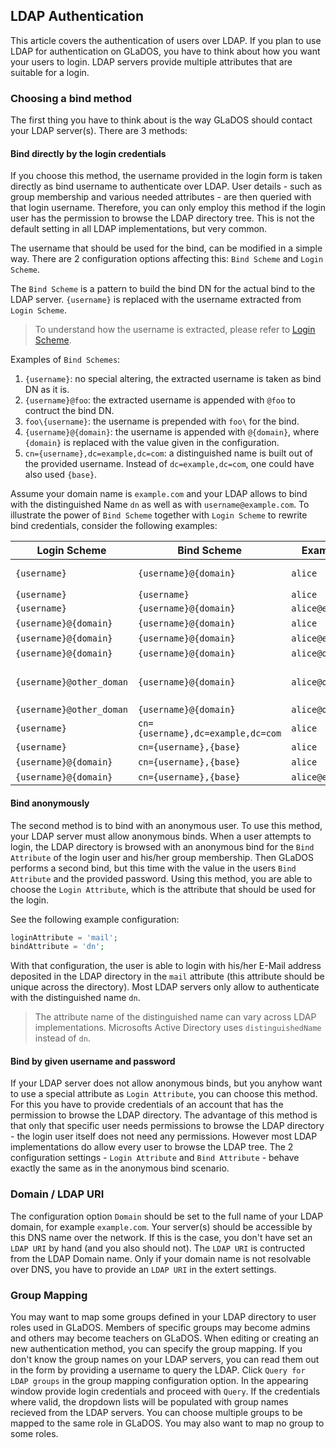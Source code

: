 ## LDAP Authentication

This article covers the authentication of users over LDAP. If you plan to use LDAP for authentication on GLaDOS, you have to think about how you want your users to login. LDAP servers provide multiple attributes that are suitable for a login.

### Choosing a bind method

The first thing you have to think about is the way GLaDOS should contact your LDAP server(s). There are 3 methods:

#### Bind directly by the login credentials

If you choose this method, the username provided in the login form is taken directly as bind username to authenticate over LDAP. User details - such as group membership and various needed attributes - are then queried with that login username. Therefore, you can only employ this method if the login user has the permission to browse the LDAP directory tree. This is not the default setting in all LDAP implementations, but very common.

The username that should be used for the bind, can be modified in a simple way. There are 2 configuration options affecting this: `Bind Scheme` and `Login Scheme`.

The `Bind Scheme` is a pattern to build the bind DN for the actual bind to the LDAP server. `{username}` is replaced with the username extracted from `Login Scheme`.

> To understand how the username is extracted, please refer to [Login Scheme](login-scheme.md).

Examples of `Bind Schemes`:

1. `{username}`: no special altering, the extracted username is taken as bind DN as it is.
2. `{username}@foo`: the extracted username is appended with `@foo` to contruct the bind DN.
3. `foo\{username}`: the username is prepended with `foo\` for the bind.
4. `{username}@{domain}`: the username is appended with `@{domain}`, where `{domain}` is replaced with the value given in the configuration.
5. `cn={username},dc=example,dc=com`: a distinguished name is built out of the provided username. Instead of `dc=example,dc=com`, one could have also used `{base}`.

Assume your domain name is `example.com` and your LDAP allows to bind with the distinguished Name `dn` as well as with `username@example.com`. To illustrate the power of `Bind Scheme` together with `Login Scheme` to rewrite bind credentials, consider the following examples:

Login Scheme			| Bind Scheme  			| Example Login			| Constructed Bind DN | Notes 			|
-------------			| ---------------		| ------------  		| -----------------   | ------------- 	|
`{username}`			| `{username}@{domain}`	| `alice`				| `alice@example.com` | default setup 	|
`{username}`			| `{username}`			| `alice`				| `alice`			  | |
`{username}`			| `{username}@{domain}`	| `alice@example.com`	| `alice@example.com@example.com` |  	|
`{username}@{domain}`	| `{username}@{domain}`	| `alice`				| none 				  |  |
`{username}@{domain}`	| `{username}@{domain}`	| `alice@example.com`   | `alice@example.com` |  |
`{username}@{domain}`	| `{username}@{domain}`	| `alice@other_domain`  | none				  |  |
`{username}@other_doman`| `{username}@{domain}`	| `alice@other_domain`  | `alice@example.com` | rewriting of the domain |
`{username}@other_doman`| `{username}@{domain}`	| `alice@other_domain`  | `alice@example.com` |  |
`{username}`			| `cn={username},dc=example,dc=com`	| `alice`   | `cn=alice,dc=example,dc=com` | 		|
`{username}`			| `cn={username},{base}`| `alice`  				| `cn=alice,dc=example,dc=com` 	  		|
`{username}@{domain}`	| `cn={username},{base}`| `alice`			   	| none 				  | 				|
`{username}@{domain}`	| `cn={username},{base}`| `alice@example.com`  	| `cn=alice,dc=example,dc=com` | 		|

#### Bind anonymously

The second method is to bind with an anonymous user. To use this method, your LDAP server must allow anonymous binds. When a user attempts to login, the LDAP directory is browsed with an anonymous bind for the `Bind Attribute` of the login user and his/her group membership. Then GLaDOS performs a second bind, but this time with the value in the users `Bind Attribute` and the provided password. Using this method, you are able to choose the `Login Attribute`, which is the attribute that should be used for the login.

See the following example configuration:

```php
loginAttribute = 'mail';
bindAttribute = 'dn';
```

With that configuration, the user is able to login with his/her E-Mail address deposited in the LDAP directory in the `mail` attribute (this attribute should be unique across the directory). Most LDAP servers only allow to authenticate with the distinguished name `dn`.

> The attribute name of the distinguished name can vary across LDAP implementations. Microsofts Active Directory uses `distinguishedName` instead of `dn`.

#### Bind by given username and password

If your LDAP server does not allow anonymous binds, but you anyhow want to use a special attribute as `Login Attribute`, you can choose this method. For this you have to provide credentials of an account that has the permission to browse the LDAP directory. The advantage of this method is that only that specific user needs permissions to browse the LDAP directory - the login user itself does not need any permissions. However most LDAP implementations do allow every user to browse the LDAP tree. The 2 configuration settings - `Login Attribute` and `Bind Attribute` - behave exactly the same as in the anonymous bind scenario.

### Domain / LDAP URI

The configuration option `Domain` should be set to the full name of your LDAP domain, for example `example.com`. Your server(s) should be 	accessible by this DNS name over the network. If this is the case, you don't have set an `LDAP URI` by hand (and you also should not). The `LDAP URI` is contructed from the LDAP Domain name. Only if your domain name is not resolvable over DNS, you have to provide an `LDAP URI` in the extert settings.

### Group Mapping

You may want to map some groups defined in your LDAP directory to user roles used in GLaDOS. Members of specific groups may become admins and others may become teachers on GLaDOS. When editing or creating an new authentication method, you can specify the group mapping. If you don't know the group names on your LDAP servers, you can read them out in the form by providing a username to query the LDAP. Click `Query for LDAP groups` in the group mapping configuration option. In the appearing window provide login credentials and proceed with `Query`. If the credentials where valid, the dropdown lists will be populated with group names recieved from the LDAP servers. You can choose multiple groups to be mapped to the same role in GLaDOS. You may also want to map no group to some roles.

